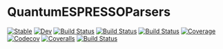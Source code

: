 # QuantumESPRESSOParsers

[![Stable](https://img.shields.io/badge/docs-stable-blue.svg)](https://MineralsCloud.github.io/QuantumESPRESSOParsers.jl/stable)
[![Dev](https://img.shields.io/badge/docs-dev-blue.svg)](https://MineralsCloud.github.io/QuantumESPRESSOParsers.jl/dev)
[![Build Status](https://travis-ci.com/MineralsCloud/QuantumESPRESSOParsers.jl.svg?branch=master)](https://travis-ci.com/MineralsCloud/QuantumESPRESSOParsers.jl)
[![Build Status](https://ci.appveyor.com/api/projects/status/github/singularitti/QuantumESPRESSOParsers.jl?svg=true)](https://ci.appveyor.com/project/singularitti/QuantumESPRESSOParsers-jl)
[![Build Status](https://gitlab.com/MineralsCloud/QuantumESPRESSOParsers.jl/badges/master/build.svg)](https://gitlab.com/MineralsCloud/QuantumESPRESSOParsers.jl/pipelines)
[![Coverage](https://gitlab.com/MineralsCloud/QuantumESPRESSOParsers.jl/badges/master/coverage.svg)](https://gitlab.com/MineralsCloud/QuantumESPRESSOParsers.jl/commits/master)
[![Codecov](https://codecov.io/gh/MineralsCloud/QuantumESPRESSOParsers.jl/branch/master/graph/badge.svg)](https://codecov.io/gh/MineralsCloud/QuantumESPRESSOParsers.jl)
[![Coveralls](https://coveralls.io/repos/github/MineralsCloud/QuantumESPRESSOParsers.jl/badge.svg?branch=master)](https://coveralls.io/github/MineralsCloud/QuantumESPRESSOParsers.jl?branch=master)
[![Build Status](https://api.cirrus-ci.com/github/MineralsCloud/QuantumESPRESSOParsers.jl.svg)](https://cirrus-ci.com/github/MineralsCloud/QuantumESPRESSOParsers.jl)
